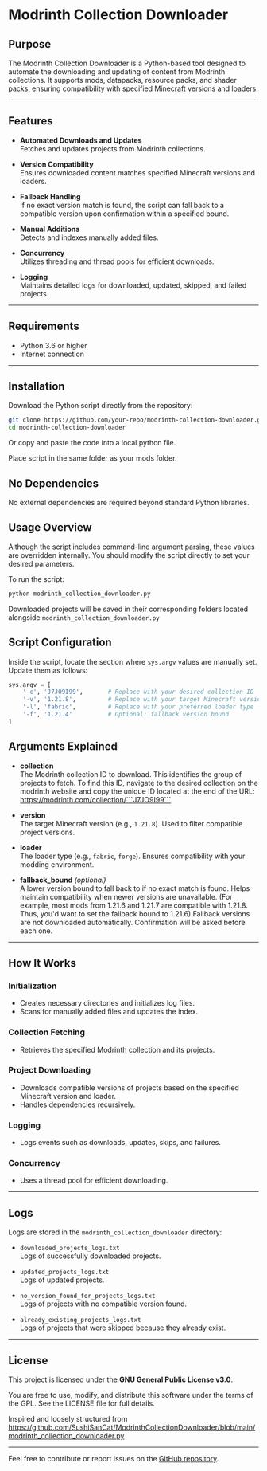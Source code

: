 # Modrinth Collection Downloader

## Purpose

The Modrinth Collection Downloader is a Python-based tool designed to automate the downloading and updating of content from Modrinth collections. It supports mods, datapacks, resource packs, and shader packs, ensuring compatibility with specified Minecraft versions and loaders.

---

## Features

- **Automated Downloads and Updates**  
  Fetches and updates projects from Modrinth collections.

- **Version Compatibility**  
  Ensures downloaded content matches specified Minecraft versions and loaders.

- **Fallback Handling**  
  If no exact version match is found, the script can fall back to a compatible version upon confirmation within a specified bound.

- **Manual Additions**  
  Detects and indexes manually added files.

- **Concurrency**  
  Utilizes threading and thread pools for efficient downloads.

- **Logging**  
  Maintains detailed logs for downloaded, updated, skipped, and failed projects.

---

## Requirements

- Python 3.6 or higher  
- Internet connection

---

## Installation

Download the Python script directly from the repository:

```bash
git clone https://github.com/your-repo/modrinth-collection-downloader.git
cd modrinth-collection-downloader
```

Or copy and paste the code into a local python file.

Place script in the same folder as your mods folder.

## No Dependencies

No external dependencies are required beyond standard Python libraries.

## Usage Overview

Although the script includes command-line argument parsing, these values are overridden internally. You should modify the script directly to set your desired parameters.

To run the script:

```bash
python modrinth_collection_downloader.py
```

Downloaded projects will be saved in their corresponding folders located alongside ```modrinth_collection_downloader.py```

## Script Configuration

Inside the script, locate the section where `sys.argv` values are manually set. Update them as follows:

```python
sys.argv = [
    '-c', 'J7JO9I99',       # Replace with your desired collection ID
    '-v', '1.21.8',         # Replace with your target Minecraft version
    '-l', 'fabric',         # Replace with your preferred loader type
    '-f', '1.21.4'          # Optional: fallback version bound
]
```

## Arguments Explained

- **collection**  
  The Modrinth collection ID to download. This identifies the group of projects to fetch. To find this ID, navigate to the desired collection on the modrinth website and copy the unique ID located at the end of the URL: https://modrinth.com/collection/```J7JO9I99```

- **version**  
  The target Minecraft version (e.g., `1.21.8`). Used to filter compatible project versions.

- **loader**  
  The loader type (e.g., `fabric`, `forge`). Ensures compatibility with your modding environment.

- **fallback_bound** *(optional)*  
  A lower version bound to fall back to if no exact match is found. Helps maintain compatibility when newer versions are unavailable. (For example, most mods from 1.21.6 and 1.21.7 are compatible with 1.21.8. Thus, you'd want to set the fallback bound to 1.21.6) Fallback versions are not downloaded automatically. Confirmation will be asked before each one.

---

## How It Works

### Initialization

- Creates necessary directories and initializes log files.
- Scans for manually added files and updates the index.

### Collection Fetching

- Retrieves the specified Modrinth collection and its projects.

### Project Downloading

- Downloads compatible versions of projects based on the specified Minecraft version and loader.
- Handles dependencies recursively.

### Logging

- Logs events such as downloads, updates, skips, and failures.

### Concurrency

- Uses a thread pool for efficient downloading.

---

## Logs

Logs are stored in the `modrinth_collection_downloader` directory:

- `downloaded_projects_logs.txt`  
  Logs of successfully downloaded projects.

- `updated_projects_logs.txt`  
  Logs of updated projects.

- `no_version_found_for_projects_logs.txt`  
  Logs of projects with no compatible version found.

- `already_existing_projects_logs.txt`  
  Logs of projects that were skipped because they already exist.

---

## License

This project is licensed under the **GNU General Public License v3.0**.

You are free to use, modify, and distribute this software under the terms of the GPL. See the LICENSE file for full details.

Inspired and loosely structured from https://github.com/SushiSanCat/ModrinthCollectionDownloader/blob/main/modrinth_collection_downloader.py

---

Feel free to contribute or report issues on the [GitHub repository](https://github.com/Fire-Horse27/Modrinth-Collection-Downloader).
